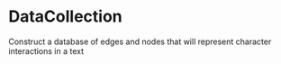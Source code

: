 # DataCollection
Construct a database of edges and nodes that will represent character interactions in a text
